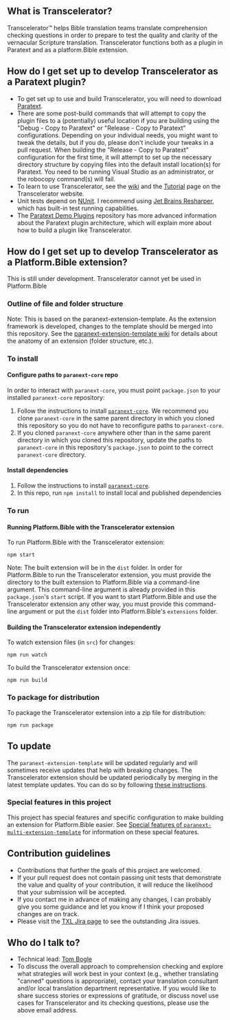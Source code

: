 ## What is Transcelerator?

Transcelerator™ helps Bible translation teams translate comprehension checking questions in order to prepare to test the quality and clarity of the vernacular Scripture translation. Transcelerator functions both as a plugin in Paratext and as a platform.Bible extension.

## How do I get set up to develop Transcelerator as a Paratext plugin?

* To get set up to use and build Transcelerator, you will need to download [Paratext](https://paratext.org/).
* There are some post-build commands that will attempt to copy the plugin files to a (potentially) useful location if you are building using the "Debug - Copy to Paratext" or "Release - Copy to Paratext" configurations. Depending on your individual needs, you might want to tweak the details, but if you do, please don't include your tweaks in a pull request. When building the "Release - Copy to Paratext" configuration for the first time, it will attempt to set up the necessary directory structure by copying files into the default install location(s) for Paratext. You need to be running Visual Studio as an administrator, or the robocopy command(s) will fail.
* To learn to use Transcelerator, see the [wiki](https://github.com/sillsdev/Transcelerator/wiki) and the [Tutorial](https://software.sil.org/transcelerator/features/tutorial/) page on the Transcelerator website.
* Unit tests depend on [NUnit](https://nunit.org/). I recommend using [Jet Brains Resharper](https://www.jetbrains.com/resharper/), which has built-in test running capabilities.
* The [Paratext Demo Plugins](https://github.com/ubsicap/paratext_demo_plugins) repository has more advanced information about the Paratext plugin architecture, which will explain more about how to build a plugin like Transcelerator.

## How do I get set up to develop Transcelerator as a Platform.Bible extension?

This is still under development. Transcelerator cannot yet be used in Platform.Bible

### Outline of file and folder structure

Note: This is based on the paranext-extension-template. As the extension framework is developed, changes to the template should be merged into this repository. See the [paranext-extension-template wiki](https://github.com/paranext/paranext-extension-template/wiki/Extension-Anatomy) for details about the anatomy of an extension (folder structure, etc.).

### To install

#### Configure paths to `paranext-core` repo

In order to interact with `paranext-core`, you must point `package.json` to your installed `paranext-core` repository:

1. Follow the instructions to install [`paranext-core`](https://github.com/paranext/paranext-core#developer-install). We recommend you clone `paranext-core` in the same parent directory in which you cloned this repository so you do not have to reconfigure paths to `paranext-core`.
2. If you cloned `paranext-core` anywhere other than in the same parent directory in which you cloned this repository, update the paths to `paranext-core` in this repository's `package.json` to point to the correct `paranext-core` directory.

#### Install dependencies

1. Follow the instructions to install [`paranext-core`](https://github.com/paranext/paranext-core#developer-install).
2. In this repo, run `npm install` to install local and published dependencies

### To run

#### Running Platform.Bible with the Transcelerator extension

To run Platform.Bible with the Transcelerator extension:

`npm start`

Note: The built extension will be in the `dist` folder. In order for Platform.Bible to run the Transcelerator extension, you must provide the directory to the built extension to Platform.Bible via a command-line argument. This command-line argument is already provided in this `package.json`'s `start` script. If you want to start Platform.Bible and use the Transcelerator extension any other way, you must provide this command-line argument or put the `dist` folder into Platform.Bible's `extensions` folder.

#### Building the Transcelerator extension independently

To watch extension files (in `src`) for changes:

`npm run watch`

To build the Transcelerator extension once:

`npm run build`

### To package for distribution

To package the Transcelerator extension into a zip file for distribution:

`npm run package`

## To update

The `paranext-extension-template` will be updated regularly and will sometimes receive updates that help with breaking changes. The Transcelerator extension should be updated periodically by merging in the latest template updates. You can do so by following [these instructions](https://github.com/paranext/paranext-extension-template/wiki/Merging-Template-Changes-into-Your-Extension).

### Special features in this project

This project has special features and specific configuration to make building an extension for Platform.Bible easier. See [Special features of `paranext-multi-extension-template`](https://github.com/paranext/paranext-multi-extension-template#special-features-of-the-template) for information on these special features.

## Contribution guidelines

* Contributions that further the goals of this project are welcomed.
* If your pull request does not contain passing unit tests that demonstrate the value and quality of your contribution, it will reduce the likelihood that your submission will be accepted.
* If you contact me in advance of making any changes, I can probably give you some guidance and let you know if I think your proposed changes are on track.
* Please visit the [TXL Jira page](https://jira.sil.org/secure/Dashboard.jspa?selectPageId=10760) to see the outstanding Jira issues.

## Who do I talk to?

* Technical lead: [Tom Bogle](mailto:Transcelerator_feedback@sil.org)
* To discuss the overall approach to comprehension checking and explore what strategies will work best in your context (e.g., whether translating "canned" questions is appropriate), contact your translation consultant and/or local translation department representative. If you would like to share success stories or expressions of gratitude, or discuss novel use cases for Transcelerator and its checking questions, please use the above email address.

